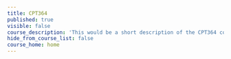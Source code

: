 ```yaml
---
title: CPT364
published: true
visible: false
course_description: 'This would be a short description of the CPT364 course.'
hide_from_course_list: false
course_home: home
---
```

